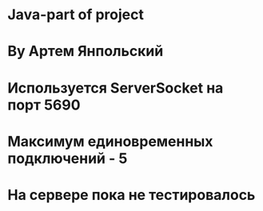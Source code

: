 # Java-part of project
# By Артем Янпольский
# Используется ServerSocket на порт 5690
# Максимум единовременных подключений - 5
# На сервере пока не тестировалось
